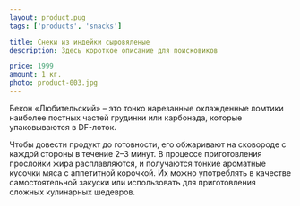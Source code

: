 ```yaml
---
layout: product.pug
tags: ['products', 'snacks']

title: Снеки из индейки сыровяленые
description: Здесь короткое описание для поисковиков

price: 1999
amount: 1 кг.
photo: product-003.jpg
---
```


Бекон «Любительский» – это тонко нарезанные охлажденные ломтики наиболее постных частей грудинки или карбонада, которые упаковываются в DF-лоток.

Чтобы довести продукт до готовности, его обжаривают на сковороде с каждой стороны в течение 2–3 минут. В процессе приготовления прослойки жира расплавляются, и получаются тонкие ароматные кусочки мяса с аппетитной корочкой. Их можно употреблять в качестве самостоятельной закуски или использовать для приготовления сложных кулинарных шедевров.